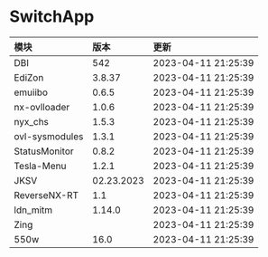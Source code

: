 # SwitchApp

|模块|版本|更新|
|:-|:-|:-|
|DBI|542|2023-04-11 21:25:39|
|EdiZon|3.8.37|2023-04-11 21:25:39|
|emuiibo|0.6.5|2023-04-11 21:25:39|
|nx-ovlloader|1.0.6|2023-04-11 21:25:39|
|nyx_chs|1.5.3|2023-04-11 21:25:39|
|ovl-sysmodules|1.3.1|2023-04-11 21:25:39|
|StatusMonitor|0.8.2|2023-04-11 21:25:39|
|Tesla-Menu|1.2.1|2023-04-11 21:25:39|
|JKSV|02.23.2023|2023-04-11 21:25:39|
|ReverseNX-RT|1.1|2023-04-11 21:25:39|
|ldn_mitm|1.14.0|2023-04-11 21:25:39|
|Zing||2023-04-11 21:25:39|
|550w|16.0|2023-04-11 21:25:39|
